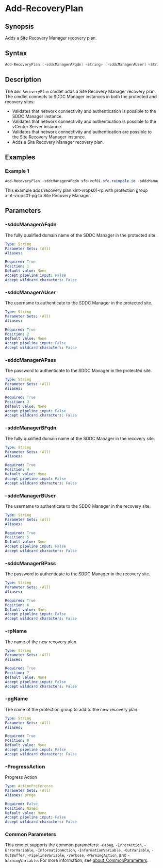 # Add-RecoveryPlan

## Synopsis

Adds a Site Recovery Manager recovery plan.

## Syntax

``` powershell
Add-RecoveryPlan [-sddcManagerAFqdn] <String> [-sddcManagerAUser] <String> [-sddcManagerAPass] <String> [-sddcManagerBFqdn] <String> [-sddcManagerBUser] <String> [-sddcManagerBPass] <String> [-rpName] <String> [-pgName] <String> [-ProgressAction <ActionPreference>] [<CommonParameters>]
```

## Description

The `Add-RecoveryPlan` cmdlet adds a Site Recovery Manager recovery plan. The cmdlet connects to SDDC Manager instances in both the protected and recovery sites:

- Validates that network connectivity and authentication is possible to the SDDC Manager instance.
- Validates that network connectivity and authentication is possible to the vCenter Server instance.
- Validates that network connectivity and authentication are possible to the Site Recovery Manager instance.
- Adds a Site Recovery Manager recovery plan.

## Examples

### Example 1

``` powershell
Add-RecoveryPlan -sddcManagerAFqdn sfo-vcf01.sfo.rainpole.io -sddcManagerAUser administrator@vsphere.local -sddcManagerAPass VMw@re1! -sddcManagerBFqdn sfo-vcf01.sfo.rainpole.io -sddcManagerBUser administrator@vsphere.local -sddcManagerBPass VMw@re1! -rpName xint-vrops01-rp -pgName xint-vrops01-pg
```

This example adds recovery plan xint-vrops01-rp with protection group xint-vrops01-pg to Site Recovery Manager.

## Parameters

### -sddcManagerAFqdn

The fully qualified domain name of the SDDC Manager in the protected site.

```yaml
Type: String
Parameter Sets: (All)
Aliases:

Required: True
Position: 1
Default value: None
Accept pipeline input: False
Accept wildcard characters: False
```

### -sddcManagerAUser

The username to authenticate to the SDDC Manager in the protected site.

```yaml
Type: String
Parameter Sets: (All)
Aliases:

Required: True
Position: 2
Default value: None
Accept pipeline input: False
Accept wildcard characters: False
```

### -sddcManagerAPass

The password to authenticate to the SDDC Manager in the protected site.

```yaml
Type: String
Parameter Sets: (All)
Aliases:

Required: True
Position: 3
Default value: None
Accept pipeline input: False
Accept wildcard characters: False
```

### -sddcManagerBFqdn

The fully qualified domain name of the SDDC Manager in the recovery site.

```yaml
Type: String
Parameter Sets: (All)
Aliases:

Required: True
Position: 4
Default value: None
Accept pipeline input: False
Accept wildcard characters: False
```

### -sddcManagerBUser

The username to authenticate to the SDDC Manager in the recovery site.

```yaml
Type: String
Parameter Sets: (All)
Aliases:

Required: True
Position: 5
Default value: None
Accept pipeline input: False
Accept wildcard characters: False
```

### -sddcManagerBPass

The password to authenticate to the SDDC Manager in the recovery site.

```yaml
Type: String
Parameter Sets: (All)
Aliases:

Required: True
Position: 6
Default value: None
Accept pipeline input: False
Accept wildcard characters: False
```

### -rpName

The name of the new recovery plan.

```yaml
Type: String
Parameter Sets: (All)
Aliases:

Required: True
Position: 7
Default value: None
Accept pipeline input: False
Accept wildcard characters: False
```

### -pgName

The name of the protection group to add to the new recovery plan.

```yaml
Type: String
Parameter Sets: (All)
Aliases:

Required: True
Position: 8
Default value: None
Accept pipeline input: False
Accept wildcard characters: False
```

### -ProgressAction

Progress Action

```yaml
Type: ActionPreference
Parameter Sets: (All)
Aliases: proga

Required: False
Position: Named
Default value: None
Accept pipeline input: False
Accept wildcard characters: False
```

### Common Parameters

This cmdlet supports the common parameters: `-Debug`, `-ErrorAction`, `-ErrorVariable`, `-InformationAction`, `-InformationVariable`, `-OutVariable`, `-OutBuffer`, `-PipelineVariable`, `-Verbose`, `-WarningAction`, and `-WarningVariable`. For more information, see [about_CommonParameters](http://go.microsoft.com/fwlink/?LinkID=113216).
